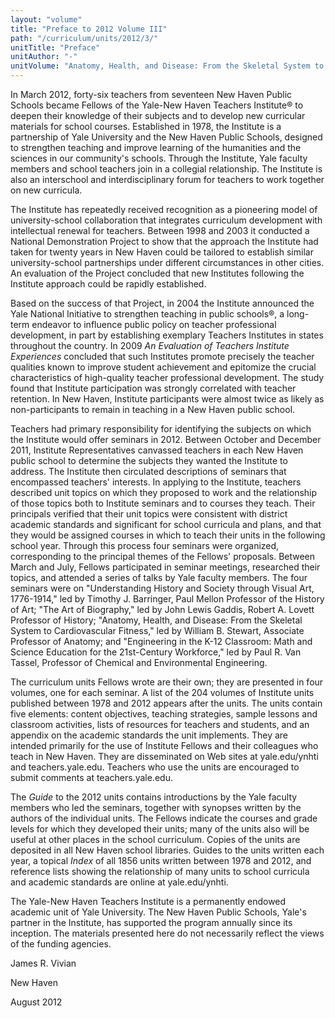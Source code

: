 ```yaml
---
layout: "volume"
title: "Preface to 2012 Volume III"
path: "/curriculum/units/2012/3/"
unitTitle: "Preface"
unitAuthor: "-"
unitVolume: "Anatomy, Health, and Disease: From the Skeletal System to Cardiovascular Fitness"
---
```

<body>
<p>
In March 2012, forty-six teachers from seventeen New Haven Public Schools became Fellows of the Yale-New Haven Teachers Institute® to deepen their knowledge of their subjects and to develop new curricular materials for school courses. Established in 1978, the Institute is a partnership of Yale University and the New Haven Public Schools, designed to strengthen teaching and improve learning of the humanities and the sciences in our community's schools. Through the Institute, Yale faculty members and school teachers join in a collegial relationship. The Institute is also an interschool and interdisciplinary forum for teachers to work together on new curricula.
</p>
<p>
The Institute has repeatedly received recognition as a pioneering model of university-school collaboration that integrates curriculum development with intellectual renewal for teachers. Between 1998 and 2003 it conducted a National Demonstration Project to show that the approach the Institute had taken for twenty years in New Haven could be tailored to establish similar university-school partnerships under different circumstances in other cities. An evaluation of the Project concluded that new Institutes following the Institute approach could be rapidly established.
</p>
<p>
Based on the success of that Project, in 2004 the Institute announced the Yale National Initiative to strengthen teaching in public schools®, a long-term endeavor to influence public policy on teacher professional development, in part by establishing exemplary Teachers Institutes in states throughout the country. In 2009
<i>
An Evaluation of Teachers Institute Experiences
</i>
concluded that such Institutes promote precisely the teacher qualities known to improve student achievement and epitomize the crucial characteristics of high-quality teacher professional development. The study found that Institute participation was strongly correlated with teacher retention. In New Haven, Institute participants were almost twice as likely as non-participants to remain in teaching in a New Haven public school.
</p>
<p>
Teachers had primary responsibility for identifying the subjects on which the Institute would offer seminars in 2012. Between October and December 2011, Institute Representatives canvassed teachers in each New Haven public school to determine the subjects they wanted the Institute to address. The Institute then circulated descriptions of seminars that encompassed teachers' interests. In applying to the Institute, teachers described unit topics on which they proposed to work and the relationship of those topics both to Institute seminars and to courses they teach. Their principals verified that their unit topics were consistent with district academic standards and significant for school curricula and plans, and that they would be assigned courses in which to teach their units in the following school year. Through this process four seminars were organized, corresponding to the principal themes of the Fellows' proposals. Between March and July, Fellows participated in seminar meetings, researched their topics, and attended a series of talks by Yale faculty members. The four seminars were on "Understanding History and Society through Visual Art, 1776-1914," led by Timothy J. Barringer, Paul Mellon Professor of the History of Art; "The Art of Biography," led by John Lewis Gaddis, Robert A. Lovett Professor of History; "Anatomy, Health, and Disease: From the Skeletal System to Cardiovascular Fitness," led by William B. Stewart, Associate Professor of Anatomy; and "Engineering in the K-12 Classroom: Math and Science Education for the 21st-Century Workforce," led by Paul R. Van Tassel, Professor of Chemical and Environmental Engineering.
</p>
<p>
The curriculum units Fellows wrote are their own; they are presented in four volumes, one for each seminar. A list of the 204 volumes of Institute units published between 1978 and 2012 appears after the units. The units contain five elements: content objectives, teaching strategies, sample lessons and classroom activities, lists of resources for teachers and students, and an appendix on the academic standards the unit implements. They are intended primarily for the use of Institute Fellows and their colleagues who teach in New Haven. They are disseminated on Web sites at yale.edu/ynhti and teachers.yale.edu. Teachers who use the units are encouraged to submit comments at teachers.yale.edu.
</p>
<p>
The
<i>
Guide
</i>
to the 2012 units contains introductions by the Yale faculty members who led the seminars, together with synopses written by the authors of the individual units. The Fellows indicate the courses and grade levels for which they developed their units; many of the units also will be useful at other places in the school curriculum. Copies of the units are deposited in all New Haven school libraries. Guides to the units written each year, a topical
<i>
Index
</i>
of all 1856 units written between 1978 and 2012, and reference lists showing the relationship of many units to school curricula and academic standards are online at yale.edu/ynhti.
</p>
<p>
The Yale-New Haven Teachers Institute is a permanently endowed academic unit of Yale University. The New Haven Public Schools, Yale's partner in the Institute, has supported the program annually since its inception. The materials presented here do not necessarily reflect the views of the funding agencies.
</p>
<p>
James R. Vivian
</p>
<p>
New Haven
</p>
<p>
August 2012
</p>
</body>
